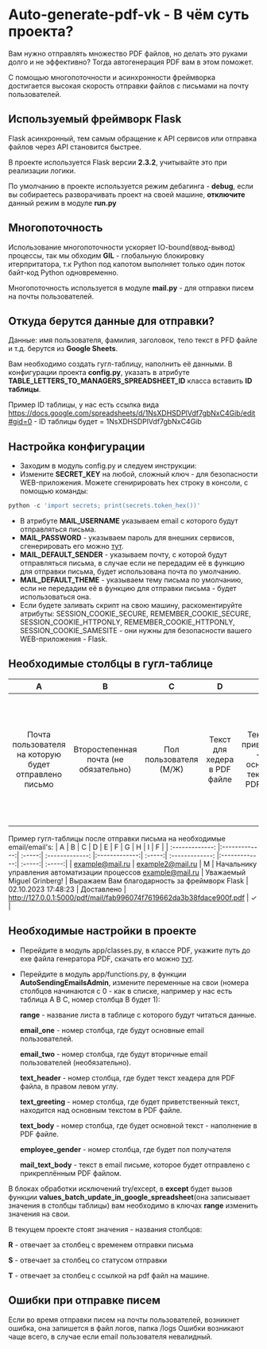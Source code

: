 # Auto-generate-pdf-vk - В чём суть проекта?
  Вам нужно отправлять множество PDF файлов, но делать это руками долго и не эффективно? Тогда автогенерация PDF вам в этом поможет.
  
  С помощью многопоточности и асинхронности фреймворка достигается высокая скорость отправки файлов с письмами на почту пользователей.

## Используемый фреймворк Flask
  Flask асинхронный, тем самым обращение к API сервисов или отправка файлов через API становится быстрее.
  
  В проекте используется Flask версии **2.3.2**, учитывайте это при реализации логики.
  
  По умолчанию в проекте используется режим дебагинга - **debug**, если вы собираетесь разворачивать проект на своей машине, **отключите** данный режим в модуле **run.py**

## Многопоточность
  Использование многопоточности ускоряет IO-bound(ввод-вывод) процессы, так мы обходим **GIL** - глобальную блокировку итерпритатора, т.к Python под капотом выполняет только один поток байт-код Python одновременно.
  
  Многопоточность используется в модуле **mail.py** - для отправки писем на почты пользователей.

## Откуда берутся данные для отправки?
  Данные: имя пользователя, фамилия, заголовок, тело текст в PFD файле и т.д. берутся из **Google Sheets**.
  
  Вам необходимо создать гугл-таблицу, наполнить её данными. В конфигурации проекта **config.py**, указать в атрибуте **TABLE_LETTERS_TO_MANAGERS_SPREADSHEET_ID** класса вставить **ID таблицы**.
  
  Пример ID таблицы, у нас есть ссылка вида https://docs.google.com/spreadsheets/d/1NsXDHSDPlVdf7gbNxC4Gib/edit#gid=0 - ID таблицы будет = 1NsXDHSDPlVdf7gbNxC4Gib

## Настройка конфигурации
  * Заходим в модуль config.py и следуем инструкции:
  * Измените **SECRET_KEY** на любой, сложный ключ - для безопасности WEB-приложения. Можете сгенирировать hex строку в консоли, с помощью команды: 
```python
python -c 'import secrets; print(secrets.token_hex())'
```
  * В атрибуте **MAIL_USERNAME** указываем email с которого будут отправляться письма.
  * **MAIL_PASSWORD** - указываем пароль для внешних сервисов, сгенерировать его можно [тут](https://account.mail.ru/user/2-step-auth/passwords?back_url=https%3A%2F%2Fid.mail.ru%2Fsecurity).
  * **MAIL_DEFAULT_SENDER** - указываем почту, с которой будут отправляться письма, в случае если не передадим её в функцию для отправки письма, будет использована почта по умолчанию.
  * **MAIL_DEFAULT_THEME** - указываем тему письма по умолчанию, если не передадим её в функцию для отправки письма - будет использоваться она.
  * Если будете заливать скрипт на свою машину, раскоментируйте атрибуты: SESSION_COOKIE_SECURE, REMEMBER_COOKIE_SECURE, SESSION_COOKIE_HTTPONLY, REMEMBER_COOKIE_HTTPONLY, SESSION_COOKIE_SAMESITE - они нужны для безопасности вашего WEB-приложения - Flask.

## Необходимые столбцы в гугл-таблице
| A        | B           | C  | D | E        | F           | G  | H | I        | F           |
| :-------------: |:-------------:| :-----:| :-------------: |:-------------:| :-----:| :-------------: |:-------------:| :-----:| :-----:|
| Почта пользователя на которую будет отправлено письмо | Второстепенная почта (не обязательно) | Пол пользователя (М/Ж) | Текст для хедера в PDF файле | Текст для приветствия - над основным текстом в PDF файле | Основной текст для PDF файла | Время отправки письма | Статус доставки письма - Письмо будет доставлено, установится статус "Доставлено" | Ссылка для скачивания сгенерированного файла с машины | Чек-бокс, если чек-бокс нажат, письмо будет отправлено, если нет - система не сгенерирует файл и не отправит его на почту пользователя |

Пример гугл-таблицы после отправки письма на необходимые email/email's:
| A        | B           | C  | D | E        | F           | G  | H | I        | F           |
| :-------------: |:-------------:| :-----:| :-------------: |:-------------:| :-----:| :-------------: |:-------------:| :-----:| :-----:|
| example@mail.ru | example2@mail.ru | М | Начальнику управления автоматизации процессов example@mail.ru | Уважаемый Miguel Grinberg! | Выражаем Вам благодарность за фреймворк Flask | 02.10.2023 17:48:23 | Доставлено | http://127.0.0.1:5000/pdf/mail/fab996074f7619662da3b38fdace900f.pdf | &check; |

## Необходимые настройки в проекте
* Перейдите в модуль app/classes.py, в классе PDF, укажите путь до exe файла генератора PDF, скачать его можно [тут](https://wkhtmltopdf.org/downloads.html).
* Перейдите в модуль app/functions.py, в функции **AutoSendingEmailsAdmin**, измените переменные на свои (номера столбцов начинаются с 0 - как в списке, например у нас есть таблица A B C, номер столбца B будет 1):
  
  **range** - название листа в таблице с которого будут читаться данные.
  
  **email_one** - номер столбца, где будут основные email пользователей.
  
  **email_two** - номер столбца, где будут вторичные email пользователей (необязательно).
  
  **text_header** - номер столбца, где будет текст хеадера для PDF файла, в правом левом углу.
  
  **text_greeting** - номер столбца, где будет приветственный текст, находится над основным текстом в PDF файле.
  
  **text_body** - номер столбца, где будет основной текст - наполнение в PDF файле.
  
  **employee_gender** - номер столбца, где будет пол получателя
  
  **mail_text_body** - текст в email письме, которое будет отправлено с прикреплённым PDF файлом.
  
В блоках обработки исключений try/except, в **except** будет вызов функции **values_batch_update_in_google_spreadsheet**(она записывает значения в столбцы таблицы) вам необходимо в ключах **range** изменить значения на свои.


В текущем проекте стоят значения - названия столбцов:

 **R** - отвечает за столбец с временем отправки письма
 
 **S** - отвечает за столбец со статусом отправки
 
 **T** - отвечает за столбец с ссылкой на pdf файл на машине.


## Ошибки при отправке писем
  Если во время отправки писем на почты пользователей, возникнет ошибка, она запишется в файл логов, папка /logs
  Ошибки возникают чаще всего, в случае если email пользователя невалидный.

